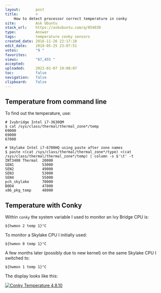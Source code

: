 ```yaml
---
layout:       post
title:        >
    How to detect processor correct temperature in conky
site:         Ask Ubuntu
stack_url:    https://askubuntu.com/q/854030
type:         Answer
tags:         temperature conky sensors
created_date: 2016-11-26 22:17:10
edit_date:    2018-05-25 23:07:51
votes:        "9 "
favorites:    
views:        "67,455 "
accepted:     
uploaded:     2022-01-07 19:08:07
toc:          false
navigation:   false
clipboard:    false
---
```


## Temperature from command line

To find out the temperature, use:

``` 
# Ivybridge Intel i7-3630QM
$ cat /sys/class/thermal/thermal_zone*/temp
69000
69000
67000

# Skylake Intel i7-6700HQ using paste after zone names
$ paste <(cat /sys/class/thermal/thermal_zone*/type) <(cat /sys/class/thermal/thermal_zone*/temp) | column -s $'\t' -t
INT3400 Thermal  20000
SEN1             53000
SEN2             49000
SEN3             53000
SEN4             55000
pch_skylake      70000
B0D4             47000
x86_pkg_temp     48000

```

## Temperature with Conky

Within `conky` the system variable I used to monitor an Ivy Bridge CPU is:

``` 
${hwmon 2 temp 1}°C

```

To monitor a Skylake CPU I initially used:

``` 
${hwmon 0 temp 1}°C

```

A few months later (possibly due to new kernel) on the same Skylake CPU I switched to:

``` 
${hwmon 1 temp 1}°C

```

The display looks like this:

[![Conky Temperature 4.8.10][1]][1]


  [1]: https://i.stack.imgur.com/85zjQ.png

